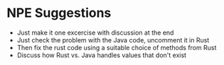 # NPE Suggestions

- Just make it one excercise with discussion at the end
- Just check the problem with the Java code, uncomment it in Rust
- Then fix the rust code using a suitable choice of methods from Rust
- Discuss how Rust vs. Java handles values that don't exist
